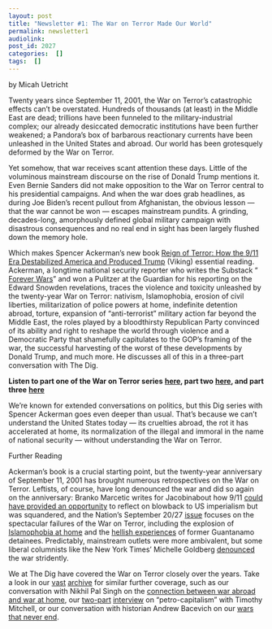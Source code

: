 ```yaml
---
layout: post
title: "Newsletter #1: The War on Terror Made Our World"
permalink: newsletter1
audiolink: 
post_id: 2027
categories:  []
tags:  []
---
```



by Micah Uetricht


Twenty years since September 11, 2001, the War on Terror’s catastrophic effects can’t be overstated. Hundreds of thousands (at least) in the Middle East are dead; trillions have been funneled to the military-industrial complex; our already desiccated democratic institutions have been further weakened; a Pandora’s box of barbarous reactionary currents have been unleashed in the United States and abroad. Our world has been grotesquely deformed by the War on Terror.



Yet somehow, that war receives scant attention these days. Little of the voluminous mainstream discourse on the rise of Donald Trump mentions it. Even Bernie Sanders did not make opposition to the War on Terror central to his presidential campaigns. And when the war does grab headlines, as during Joe Biden’s recent pullout from Afghanistan, the obvious lesson — that the war cannot be won — escapes mainstream pundits. A grinding, decades-long, amorphously defined global military campaign with disastrous consequences and no real end in sight has been largely flushed down the memory hole.


Which makes Spencer Ackerman’s new book 
[Reign of Terror: How the 9/11 Era Destabilized America and Produced Trump](https://www.penguinrandomhouse.com/books/622555/reign-of-terror-by-spencer-ackerman/) (Viking) essential reading. Ackerman, a longtime national security reporter who writes the Substack “
[Forever Wars](https://substack.com/profile/2576701-spencer-ackerman)” and won a Pulitzer at the 
Guardian for his reporting on the Edward Snowden revelations, traces the violence and toxicity unleashed by the twenty-year War on Terror: nativism, Islamophobia, erosion of civil liberties, militarization of police powers at home, indefinite detention abroad, torture, expansion of “anti-terrorist” military action far beyond the Middle East, the roles played by a bloodthirsty Republican Party convinced of its ability and right to reshape the world through violence and a Democratic Party that shamefully capitulates to the GOP’s framing of the war, the successful harvesting of the worst of these developments by Donald Trump, and much more. He discusses all of this in a three-part conversation with 
The Dig.



**Listen to part one of the War on Terror series**
[**here**](https://www.thedigradio.com/podcast/war-on-terror-w-spencer-ackerman-part-1)**, part two**
[**here**](https://www.thedigradio.com/podcast/war-on-terror-w-spencer-ackerman-part-2)**, and part three**
[**here**](https://www.thedigradio.com/podcast/war-on-terror-w-spencer-ackerman-part-3)


We’re known for extended conversations on politics, but this 
Dig series with Spencer Ackerman goes even deeper than usual. That’s because we can’t understand the United States today — its cruelties abroad, the rot it has accelerated at home, its normalization of the illegal and immoral in the name of national security — without understanding the War on Terror.



Further Reading

Ackerman’s book is a crucial starting point, but the twenty-year anniversary of September 11, 2001 has brought numerous retrospectives on the War on Terror. Leftists, of course, have long denounced the war and did so again on the anniversary: Branko Marcetic writes for 
Jacobinabout how 9/11 
[could have provided an opportunity](https://jacobinmag.com/2021/09/september-11-anniversary-war-terror-bin-laden) to reflect on blowback to US imperialism but was squandered, and the 
Nation’s September 20/27 
[issue](https://www.thenation.com/issue/september-20-27-2021-issue/) focuses on the spectacular failures of the War on Terror, including the explosion of 
[Islamophobia at home](https://www.thenation.com/article/society/muslim-american-race/) and the 
[hellish experiences](https://www.thenation.com/article/society/gitmo-detainees-uae/) of former Guantanamo detainees. Predictably, mainstream outlets were more ambivalent, but some liberal columnists like the 
New York Times’ Michelle Goldberg 
[denounced](https://www.nytimes.com/2021/09/09/opinion/how-9-11-turned-america-into-a-half-crazed-fading-power.html) the war stridently.


We at 
The Dig have covered the War on Terror closely over the years. Take a look in our 
[vast](https://www.thedigradio.com/tag/middle-east/) 
[archive](https://www.thedigradio.com/tag/imperialism-and-foreign-policy/) for similar further coverage, such as our conversation with Nikhil Pal Singh on the 
[connection between war abroad and war at home](https://www.thedigradio.com/podcast/americas-long-war-with-nikhil-pal-singh/), our 
[two-part](https://www.thedigradio.com/podcast/petro-capitalism-with-timothy-mitchell-part-i/) 
[interview](https://www.thedigradio.com/podcast/petro-imperialism-with-timothy-mitchell-part-ii/) on “petro-capitalism” with Timothy Mitchell, or our conversation with historian Andrew Bacevich on our 
[wars that never end](https://www.thedigradio.com/podcast/andrew-bacevich-this-is-the-war-that-never-ends/).


